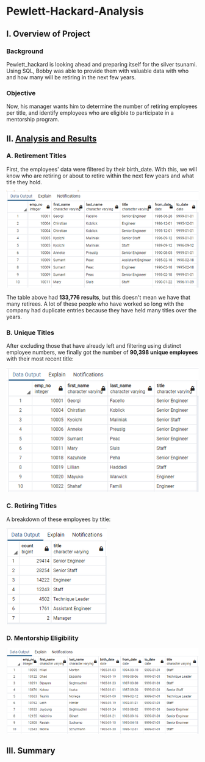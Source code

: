 # Pewlett-Hackard-Analysis

## I. Overview of Project

### Background
Pewlett_hackard is looking ahead and preparing itself for the silver tsunami. Using SQL, Bobby was able to provide them with valuable data with who and how many will be retiring in the next few years. 

### Objective
Now, his manager wants him to determine the number of retiring employees per title, and identify employees who are eligible to participate in a mentorship program.



## II. [Analysis and Results](Queries/Employee_Database_challenge.sql)

### A. Retirement Titles
First, the employees' data were filtered by their birth_date. With this, we will know who are retiring or about to retire within the next few years and what title they hold. 

![](Pewlett-Hackard_Analysis_Folder/retirement_titles.PNG)

The table above had **133,776 results**, but this doesn't mean we have that many retirees. A lot of these people who have worked so long with the company had duplicate entries because they have held many titles over the years.


### B. Unique Titles

After excluding those that have already left and filtering using distinct employee numbers, we finally got the number of **90,398 unique employees** with their most recent title:

![](Pewlett-Hackard_Analysis_Folder/unique_titles.PNG)


### C. Retiring Titles

A breakdown of these employees by title:

![](Pewlett-Hackard_Analysis_Folder/retiring_titles.PNG)


### D. Mentorship Eligibility

![](Pewlett-Hackard_Analysis_Folder/mentorship_eligibility.PNG)


## III. Summary
